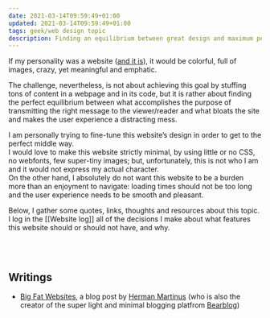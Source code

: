 ```yaml
---
date: 2021-03-14T09:59:49+01:00
updated: 2021-03-14T09:59:49+01:00
tags: geek/web design topic
description: Finding an equilibrium between great design and maximum performance with minimal size.
---
```

If my personality was a website ([and it is](https://tommi.space 'my website’s homepage')), it would be colorful, full of images, crazy, yet meaningful and emphatic.

The challenge, nevertheless, is not about achieving this goal by stuffing tons of content in a webpage and in its code, but it is rather about finding the perfect equilibrium between what accomplishes the purpose of transmitting the right message to the viewer/reader and what bloats the site and makes the user experience a distracting mess.

I am personally trying to fine-tune this website’s design in order to get to the perfect middle way.  
I would love to make this website strictly minimal, by using little or no CSS, no webfonts, few super-tiny images; but, unfortunately, this is not who I am and it would not express my actual character.   
On the other hand, I absolutely do not want this website to be a burden more than an enjoyment to navigate: loading times should not be too long and the user experience needs to be smooth and pleasant.

Below, I gather some quotes, links, thoughts and resources about this topic. I log in the [[Website log]] all of the decisions I make about what features this website should or should not have, and why.

<br>
<br>

## Writings

- [Big Fat Websites](https://herman.bearblog.dev/big-fat-websites/ 'Big Fat Websites'), a blog post by [Herman Martinus](https://herman.bearblog.dev 'Herman Martinus') (who is also the creator of the super light and minimal blogging platfrom [Bearblog](https://bearblog.dev/ 'Bearblog'))